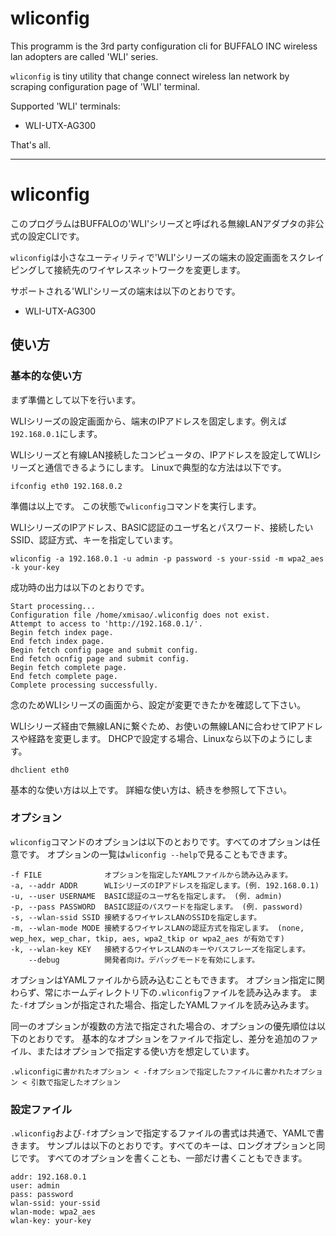 # wliconfig

This programm is the 3rd party configuration cli for BUFFALO INC wireless lan adopters are called 'WLI' series.

`wliconfig` is tiny utility that change connect wireless lan network by scraping configuration page of 'WLI' terminal.

Supported 'WLI' terminals:

* WLI-UTX-AG300

That's all.

----

# wliconfig

このプログラムはBUFFALOの'WLI'シリーズと呼ばれる無線LANアダプタの非公式の設定CLIです。

`wliconfig`は小さなユーティリティで'WLI'シリーズの端末の設定画面をスクレイピングして接続先のワイヤレスネットワークを変更します。

サポートされる'WLI'シリーズの端末は以下のとおりです。

* WLI-UTX-AG300

## 使い方

### 基本的な使い方

まず準備として以下を行います。

WLIシリーズの設定画面から、端末のIPアドレスを固定します。例えば`192.168.0.1`にします。

WLIシリーズと有線LAN接続したコンピュータの、IPアドレスを設定してWLIシリーズと通信できるようにします。
Linuxで典型的な方法は以下です。

~~~~
ifconfig eth0 192.168.0.2
~~~~

準備は以上です。
この状態で`wliconfig`コマンドを実行します。

WLIシリーズのIPアドレス、BASIC認証のユーザ名とパスワード、接続したいSSID、認証方式、キーを指定しています。

~~~~
wliconfig -a 192.168.0.1 -u admin -p password -s your-ssid -m wpa2_aes -k your-key
~~~~

成功時の出力は以下のとおりです。

~~~~
Start processing...
Configuration file /home/xmisao/.wliconfig does not exist.
Attempt to access to 'http://192.168.0.1/'.
Begin fetch index page.
End fetch index page.
Begin fetch config page and submit config.
End fetch ocnfig page and submit config.
Begin fetch complete page.
End fetch complete page.
Complete processing successfully.
~~~~

念のためWLIシリーズの画面から、設定が変更できたかを確認して下さい。

WLIシリーズ経由で無線LANに繋ぐため、お使いの無線LANに合わせてIPアドレスや経路を変更します。
DHCPで設定する場合、Linuxなら以下のようにします。

~~~~
dhclient eth0
~~~~

基本的な使い方は以上です。
詳細な使い方は、続きを参照して下さい。

### オプション

`wliconfig`コマンドのオプションは以下のとおりです。すべてのオプションは任意です。
オプションの一覧は`wliconfig --help`で見ることもできます。

~~~~
-f FILE              オプションを指定したYAMLファイルから読み込みます。
-a, --addr ADDR      WLIシリーズのIPアドレスを指定します。(例. 192.168.0.1)
-u, --user USERNAME  BASIC認証のユーザ名を指定します。 (例. admin)
-p, --pass PASSWORD  BASIC認証のパスワードを指定します。 (例. password)
-s, --wlan-ssid SSID 接続するワイヤレスLANのSSIDを指定します。 
-m, --wlan-mode MODE 接続するワイヤレスLANの認証方式を指定します。 (none, wep_hex, wep_char, tkip, aes, wpa2_tkip or wpa2_aes が有効です)
-k, --wlan-key KEY   接続するワイヤレスLANのキーやパスフレーズを指定します。
    --debug          開発者向け。デバッグモードを有効にします。
~~~~

オプションはYAMLファイルから読み込むこともできます。
オプション指定に関わらず、常にホームディレクトリ下の`.wliconfig`ファイルを読み込みます。
また`-f`オプションが指定された場合、指定したYAMLファイルを読み込みます。

同一のオプションが複数の方法で指定された場合の、オプションの優先順位は以下のとおりです。
基本的なオプションをファイルで指定し、差分を追加のファイル、またはオプションで指定する使い方を想定しています。

~~~~
.wliconfigに書かれたオプション < -fオプションで指定したファイルに書かれたオプション < 引数で指定したオプション
~~~~

### 設定ファイル

`.wliconfig`および`-f`オプションで指定するファイルの書式は共通で、YAMLで書きます。
サンプルは以下のとおりです。すべてのキーは、ロングオプションと同じです。
すべてのオプションを書くことも、一部だけ書くこともできます。

~~~~
addr: 192.168.0.1
user: admin
pass: password
wlan-ssid: your-ssid
wlan-mode: wpa2_aes
wlan-key: your-key
~~~~
